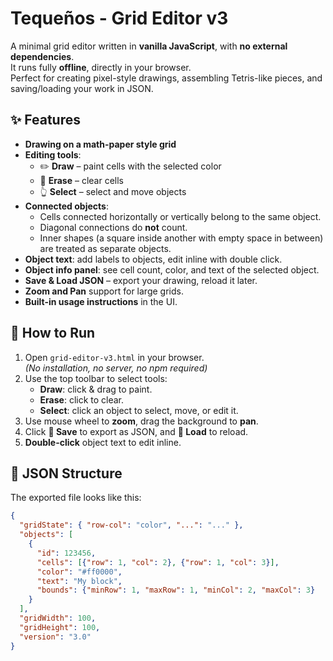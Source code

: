 # Tequeños - Grid Editor v3


A minimal grid editor written in **vanilla JavaScript**, with **no external dependencies**.  
It runs fully **offline**, directly in your browser.  
Perfect for creating pixel-style drawings, assembling Tetris-like pieces, and saving/loading your work in JSON.

## ✨ Features
- **Drawing on a math-paper style grid**
- **Editing tools**:
  - ✏️ **Draw** – paint cells with the selected color
  - 🧽 **Erase** – clear cells
  - 👆 **Select** – select and move objects
- **Connected objects**:
  - Cells connected horizontally or vertically belong to the same object.
  - Diagonal connections do **not** count.
  - Inner shapes (a square inside another with empty space in between) are treated as separate objects.
- **Object text**: add labels to objects, edit inline with double click.
- **Object info panel**: see cell count, color, and text of the selected object.
- **Save & Load JSON** – export your drawing, reload it later.
- **Zoom and Pan** support for large grids.
- **Built-in usage instructions** in the UI.

## 🚀 How to Run
1. Open `grid-editor-v3.html` in your browser.  
   *(No installation, no server, no npm required)*  
2. Use the top toolbar to select tools:
   - **Draw**: click & drag to paint.
   - **Erase**: click to clear.
   - **Select**: click an object to select, move, or edit it.
3. Use mouse wheel to **zoom**, drag the background to **pan**.
4. Click **💾 Save** to export as JSON, and **📁 Load** to reload.
5. **Double-click** object text to edit inline.

## 📂 JSON Structure
The exported file looks like this:
```json
{
  "gridState": { "row-col": "color", "...": "..." },
  "objects": [
    {
      "id": 123456,
      "cells": [{"row": 1, "col": 2}, {"row": 1, "col": 3}],
      "color": "#ff0000",
      "text": "My block",
      "bounds": {"minRow": 1, "maxRow": 1, "minCol": 2, "maxCol": 3}
    }
  ],
  "gridWidth": 100,
  "gridHeight": 100,
  "version": "3.0"
}
```
